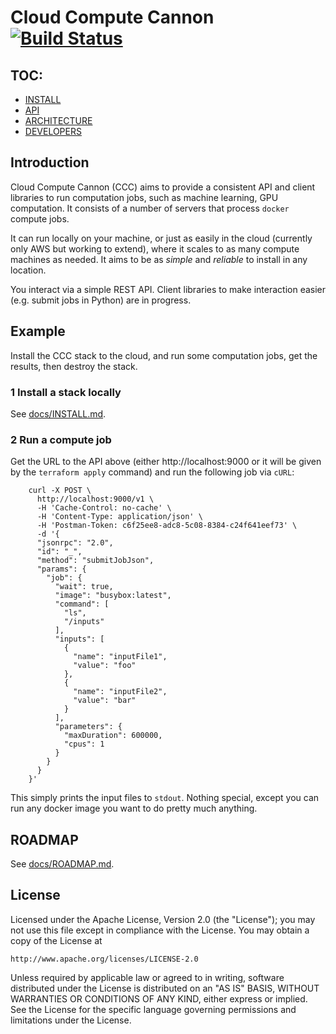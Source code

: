 # Cloud Compute Cannon [![Build Status](https://travis-ci.org/dionjwa/cloud-compute-cannon.svg?branch=master)](https://travis-ci.org/dionjwa/cloud-compute-cannon)

## TOC:
 - [INSTALL](docs/INSTALL.md)
 - [API](docs/API.md)
 - [ARCHITECTURE](docs/ARCHITECTURE.md)
 - [DEVELOPERS](docs/DEVELOPERS.md)

## Introduction

Cloud Compute Cannon (CCC) aims to provide a consistent API and client libraries to run computation jobs, such as machine learning, GPU computation. It consists of a number of servers that process `docker` compute jobs.

It can run locally on your machine, or just as easily in the cloud (currently only AWS but working to extend), where it scales to as many compute machines as needed. It aims to be as *simple* and *reliable* to install in any location.

You interact via a simple REST API. Client libraries to make interaction easier (e.g. submit jobs in Python) are in progress.

## Example

Install the CCC stack to the cloud, and run some computation jobs, get the results, then destroy the stack.

### 1 Install a stack locally

See [docs/INSTALL.md](docs/INSTALL.md).

### 2 Run a compute job

Get the URL to the API above (either http://localhost:9000 or it will be given by the `terraform apply` command) and run the following job via `cURL`:

```
	curl -X POST \
	  http://localhost:9000/v1 \
	  -H 'Cache-Control: no-cache' \
	  -H 'Content-Type: application/json' \
	  -H 'Postman-Token: c6f25ee8-adc8-5c08-8384-c24f641eef73' \
	  -d '{
	  "jsonrpc": "2.0",
	  "id": "_",
	  "method": "submitJobJson",
	  "params": {
	    "job": {
	      "wait": true,
	      "image": "busybox:latest",
	      "command": [
	        "ls",
	        "/inputs"
	      ],
	      "inputs": [
	        {
	          "name": "inputFile1",
	          "value": "foo"
	        },
	        {
	          "name": "inputFile2",
	          "value": "bar"
	        }
	      ],
	      "parameters": {
	        "maxDuration": 600000,
	        "cpus": 1
	      }
	    }
	  }
	}'
```

This simply prints the input files to `stdout`. Nothing special, except you can run any docker image you want to do pretty much anything.

## ROADMAP

See [docs/ROADMAP.md](docs/ROADMAP.md).

## License

Licensed under the Apache License, Version 2.0 (the "License");
you may not use this file except in compliance with the License.
You may obtain a copy of the License at

    http://www.apache.org/licenses/LICENSE-2.0

Unless required by applicable law or agreed to in writing, software
distributed under the License is distributed on an "AS IS" BASIS,
WITHOUT WARRANTIES OR CONDITIONS OF ANY KIND, either express or implied.
See the License for the specific language governing permissions and
limitations under the License.

